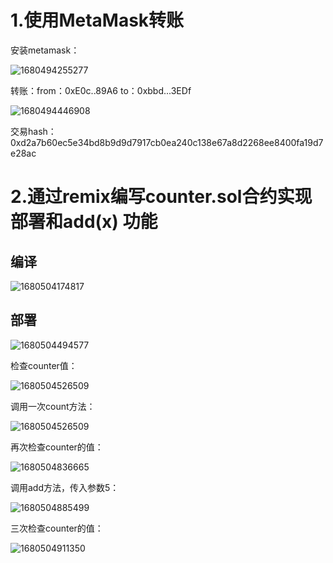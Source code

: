 # 1.使用MetaMask转账

安装metamask：

![1680494255277](image/screenshot/1680494255277.png)

转账：from：0xE0c..89A6 to：0xbbd...3EDf

![1680494446908](image/screenshot/1680494446908.png)

交易hash：0xd2a7b60ec5e34bd8b9d9d7917cb0ea240c138e67a8d2268ee8400fa19d7e28ac

# 2.通过remix编写counter.sol合约实现部署和add(x) 功能

## 编译

![1680504174817](image/screenshot/1680504174817.png)

## 部署

![1680504494577](image/screenshot/1680504494577.png)

检查counter值：

![1680504526509](image/screenshot/1680504526509.png)

调用一次count方法：

![1680504526509](image/screenshot/1680504526509.png)

再次检查counter的值：

![1680504836665](image/screenshot/1680504836665.png)

调用add方法，传入参数5：

![1680504885499](image/screenshot/1680504885499.png)

三次检查counter的值：

![1680504911350](image/screenshot/1680504911350.png)
